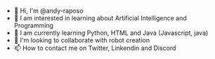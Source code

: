 - 👋 Hi, I'm @andy-raposo
- 👀 I am interested in learning about Artificial Intelligence and Programming
- 🌱 I am currently learning Python, HTML and Java (Javascript, java)
- 💞️ I'm looking to collaborate with robot creation
- 📫 How to contact me on Twitter, Linkendin and Discord

<!---
thaina-raposo/thaina-raposo is a ✨ special ✨ repository because its `README.md` (this file) appears on your GitHub profile.
You can click the Preview link to take a look at your changes.
--->
